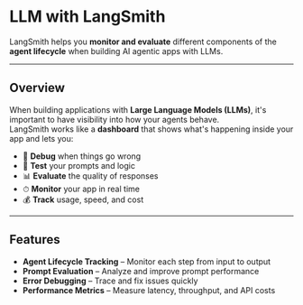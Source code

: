 # LLM with LangSmith

LangSmith helps you **monitor and evaluate** different components of the **agent lifecycle** when building AI agentic apps with LLMs.

---

##  Overview
When building applications with **Large Language Models (LLMs)**, it's important to have visibility into how your agents behave.  
LangSmith works like a **dashboard** that shows what's happening inside your app and lets you:

- 🐞 **Debug** when things go wrong  
- 🧪 **Test** your prompts and logic  
- 📊 **Evaluate** the quality of responses  
- ⏱ **Monitor** your app in real time  
- 💰 **Track** usage, speed, and cost

---

##  Features
- **Agent Lifecycle Tracking** – Monitor each step from input to output  
- **Prompt Evaluation** – Analyze and improve prompt performance  
- **Error Debugging** – Trace and fix issues quickly  
- **Performance Metrics** – Measure latency, throughput, and API costs 
